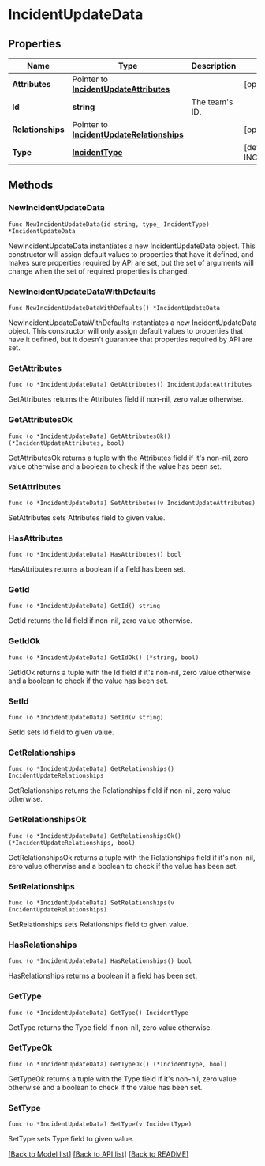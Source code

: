 # IncidentUpdateData

## Properties

Name | Type | Description | Notes
---- | ---- | ----------- | ------
**Attributes** | Pointer to [**IncidentUpdateAttributes**](IncidentUpdateAttributes.md) |  | [optional] 
**Id** | **string** | The team&#39;s ID. | 
**Relationships** | Pointer to [**IncidentUpdateRelationships**](IncidentUpdateRelationships.md) |  | [optional] 
**Type** | [**IncidentType**](IncidentType.md) |  | [default to INCIDENTTYPE_INCIDENTS]

## Methods

### NewIncidentUpdateData

`func NewIncidentUpdateData(id string, type_ IncidentType) *IncidentUpdateData`

NewIncidentUpdateData instantiates a new IncidentUpdateData object.
This constructor will assign default values to properties that have it defined,
and makes sure properties required by API are set, but the set of arguments
will change when the set of required properties is changed.

### NewIncidentUpdateDataWithDefaults

`func NewIncidentUpdateDataWithDefaults() *IncidentUpdateData`

NewIncidentUpdateDataWithDefaults instantiates a new IncidentUpdateData object.
This constructor will only assign default values to properties that have it defined,
but it doesn't guarantee that properties required by API are set.

### GetAttributes

`func (o *IncidentUpdateData) GetAttributes() IncidentUpdateAttributes`

GetAttributes returns the Attributes field if non-nil, zero value otherwise.

### GetAttributesOk

`func (o *IncidentUpdateData) GetAttributesOk() (*IncidentUpdateAttributes, bool)`

GetAttributesOk returns a tuple with the Attributes field if it's non-nil, zero value otherwise
and a boolean to check if the value has been set.

### SetAttributes

`func (o *IncidentUpdateData) SetAttributes(v IncidentUpdateAttributes)`

SetAttributes sets Attributes field to given value.

### HasAttributes

`func (o *IncidentUpdateData) HasAttributes() bool`

HasAttributes returns a boolean if a field has been set.

### GetId

`func (o *IncidentUpdateData) GetId() string`

GetId returns the Id field if non-nil, zero value otherwise.

### GetIdOk

`func (o *IncidentUpdateData) GetIdOk() (*string, bool)`

GetIdOk returns a tuple with the Id field if it's non-nil, zero value otherwise
and a boolean to check if the value has been set.

### SetId

`func (o *IncidentUpdateData) SetId(v string)`

SetId sets Id field to given value.


### GetRelationships

`func (o *IncidentUpdateData) GetRelationships() IncidentUpdateRelationships`

GetRelationships returns the Relationships field if non-nil, zero value otherwise.

### GetRelationshipsOk

`func (o *IncidentUpdateData) GetRelationshipsOk() (*IncidentUpdateRelationships, bool)`

GetRelationshipsOk returns a tuple with the Relationships field if it's non-nil, zero value otherwise
and a boolean to check if the value has been set.

### SetRelationships

`func (o *IncidentUpdateData) SetRelationships(v IncidentUpdateRelationships)`

SetRelationships sets Relationships field to given value.

### HasRelationships

`func (o *IncidentUpdateData) HasRelationships() bool`

HasRelationships returns a boolean if a field has been set.

### GetType

`func (o *IncidentUpdateData) GetType() IncidentType`

GetType returns the Type field if non-nil, zero value otherwise.

### GetTypeOk

`func (o *IncidentUpdateData) GetTypeOk() (*IncidentType, bool)`

GetTypeOk returns a tuple with the Type field if it's non-nil, zero value otherwise
and a boolean to check if the value has been set.

### SetType

`func (o *IncidentUpdateData) SetType(v IncidentType)`

SetType sets Type field to given value.



[[Back to Model list]](../README.md#documentation-for-models) [[Back to API list]](../README.md#documentation-for-api-endpoints) [[Back to README]](../README.md)


